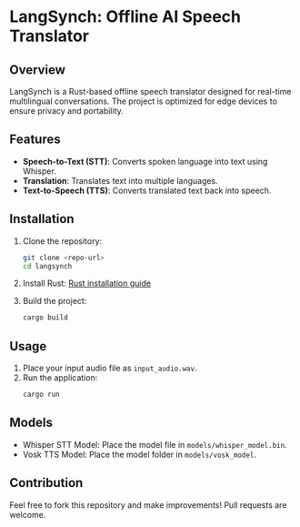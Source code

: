 
# LangSynch: Offline AI Speech Translator

## Overview
LangSynch is a Rust-based offline speech translator designed for real-time multilingual conversations. The project is optimized for edge devices to ensure privacy and portability.

## Features
- **Speech-to-Text (STT)**: Converts spoken language into text using Whisper.
- **Translation**: Translates text into multiple languages.
- **Text-to-Speech (TTS)**: Converts translated text back into speech.

## Installation
1. Clone the repository:
   ```bash
   git clone <repo-url>
   cd langsynch
   ```
2. Install Rust:
   [Rust installation guide](https://www.rust-lang.org/tools/install)

3. Build the project:
   ```bash
   cargo build
   ```

## Usage
1. Place your input audio file as `input_audio.wav`.
2. Run the application:
   ```bash
   cargo run
   ```

## Models
- Whisper STT Model: Place the model file in `models/whisper_model.bin`.
- Vosk TTS Model: Place the model folder in `models/vosk_model`.

## Contribution
Feel free to fork this repository and make improvements! Pull requests are welcome.
